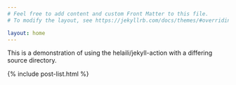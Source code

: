 ```yaml
---
# Feel free to add content and custom Front Matter to this file.
# To modify the layout, see https://jekyllrb.com/docs/themes/#overriding-theme-defaults

layout: home
---
```


This is a demonstration of using the helaili/jekyll-action with a differing source directory.

{% include post-list.html %}